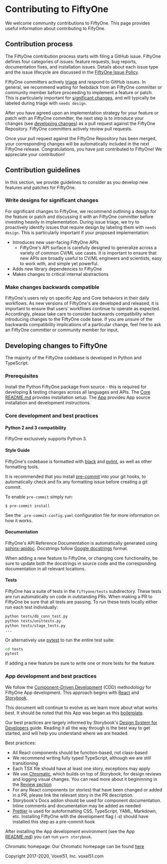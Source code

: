 # Contributing to FiftyOne

We welcome community contributions to FiftyOne. This page provides useful
information about contributing to FifyOne.

## Contribution process

The FiftyOne contribution process starts with filing a GitHub issue. FiftyOne
defines four categories of issues: feature requests, bug reports, documentation
fixes, and installation issues. Details about each issue type and the issue
lifecycle are discussed in the [FiftyOne Issue Policy](ISSUE_POLICY.md).

FiftyOne committers actively [triage](ISSUE_TRIAGE.md) and respond to GitHub
issues. In general, we recommend waiting for feebdack from an FiftyOne
committer or community member before proceeding to implement a feature or
patch. This is particularly important for
[significant changes](#write-designs-for-significant-changes), and will
typically be labeled during triage with `needs design`.

After you have agreed upon an implementation strategy for your feature or patch
with an FiftyOne committer, the next step is to introduce your changes (see
[developing changes](#developing-changes-to-fiftyone)) as a pull request
against the FiftyOne Repository. FiftyOne committers actively review pull
requests.

Once your pull request against the FiftyOne Repository has been merged, your
corresponding changes will be automatically included in the next FiftyOne
release. Congratulations, you have just contributed to FiftyOne\! We appreciate
your contribution\!

## Contribution guidelines

In this section, we provide guidelines to consider as you develop new features
and patches for FiftyOne.

### Write designs for significant changes

For significant changes to FiftyOne, we recommend outlining a design for the
feature or patch and discussing it with an FiftyOne committer before investing
heavily in implementation. During issue triage, we try to proactively identify
issues that require design by labeling them with `needs design`. This is
particularly important if your proposed implementation:

-   Introduces new user-facing FiftyOne APIs
    -   FiftyOne's API surface is carefully designed to generalize across a
        variety of common CV/ML use cases. It is important to ensure that new
        APIs are broadly useful to CV/ML engineers and scientists, easy to work
        with, and simple yet powerful.
-   Adds new library dependencies to FiftyOne
-   Makes changes to critical internal abstractions

### Make changes backwards compatible

FiftyOne's users rely on specific App and Core behaviors in their daily
workflows. As new versions of FiftyOne's are developed and released, it is
important to ensure that users' workflows continue to operate as expected.
Accordingly, please take care to consider backwards compatibility when
introducing changes to the FiftyOne code base. If you are unsure of the
backwards compatibility implications of a particular change, feel free to ask
an FiftyOne committer or community member for input.

## Developing changes to FiftyOne

The majority of the FiftyOne codebase is developed in Python and TypeScript.

### Prerequisites

Install the Python FiftyOne package from source - this is required for
developing & testing changes across all languages and APIs. The
[Core README.md](README.md) provides installation setup. The
[App](electron/README.md) provides App source installation and development
instructions.

### Core development and best practices

#### Python 2 and 3 compatibility

FiftyOne exclusively supports Python 3.

#### Style Guide

FiftyOne's codebase is formatted with [black](https://github.com/python/black)
and [pylint](https://github.com/PyCQA/pylint), as well as other formatting
tools.

It is recommended that you install [pre-commit](https://pre-commit.com/) into
your git hooks, to automatically check and fix any formatting issue before
creating a git commit.

To enable `pre-commit` simply run:

```console
$ pre-commit install
```

See the `.pre-commit-config.yaml` configuration file for more information on
how it works.

#### Documentation

FiftyOne's API Reference Documentation is automatically generated using
[sphinx-apidoc](https://www.sphinx-doc.org/en/master/man/sphinx-apidoc.html).
Docstrings follow
[Google docstrings](https://google.github.io/styleguide/pyguide.html#381-docstrings)
format.

When adding a new feature to FiftyOne, or changing core functionality, be sure
to update both the docstrings in source code and the corresponding
documentation in all relevant locations.

#### Tests

FiftyOne has a suite of tests in the `fiftyone/tests` subdirectory. These tests
are run automatically on code in outstanding PRs. When making a PR to FiftyOne
be sure that all tests are passing. To run these tests locally either run each
test individually:

```bash
python tests/db_conn_test.py
python tests/unittests.py
python tests/stage_tests.py
...
```

Or alternatively use [pytest](https://github.com/pytest-dev/pytest) to run the
entire test suite:

```bash
cd tests
pytest
```

If adding a new feature be sure to write one or more tests for the feature.

### App development and best practices

We follow the
[Component-Driven Development](https://blog.hichroma.com/component-driven-development-ce1109d56c8e)
(CDD) methodology for FiftyOne App development. This approach begins with
[React](https://reactjs.org/) and [Storybook](https://storybook.js.org/).

This document will continue to evolve as we learn more about what works best.
It should be noted that this App was began as this
[boilerplate](https://github.com/electron-react-boilerplate/electron-react-boilerplate).

Our best practices are largely informed by Storybook's
[Design System for Developers](https://www.learnstorybook.com/design-systems-for-developers/react)
guide. Reading it all the way through is the best way to get started, and will
help you understand where we are headed.

Best practices:

-   All React components should be function-based, not class-based
-   We recommend writing fully typed TypeScript, although we are still
    transitioning
-   Each TSX file should have at least one story, exceptions may apply
-   We use [Chromatic](https://www.chromatic.com/), which builds on top of
    Storybook, for design reviews and logging visual changes. You can read more
    about it begininning in the
    [Review section](<https://www.learnstorybook.com/design-systems-for-developers/react/en/review/)%20in%20the%20Design%20System%20for%20Developer's%20tutorial>)
-   For any React components (or stories) that have been changed or added in a
    PR, please link the relevant story in the PR description.
-   Storybook's Docs addon should be used for component documentation. Inline
    comments and documentation may be added as needed
-   [Prettier](https://prettier.io/) is used for autoformatting CSS,
    TypeScript, YAML, Markdown, etc. Installing FiftyOne with the development
    flag (`-d`) should have installed this step as a pre-commit hook

After installing the App development environment (see the App
[README.md](README.md)) you can run `yarn storybook`.

Chromatic homepage: Our Chromatic homepage can be found
[here](https://www.chromatic.com/builds?appId=5f1875aa9080b80022532573)

[//]: # "TODOS"
[//]: # "-   ESLint configuration"
[//]: # "-   Webpack cleanup"
[//]: # "-   Unit tests - see here"
[//]:
    #
    "https://www.learnstorybook.com/design-systems-for-developers/react/en/test/"
[//]: # "-   Recoil best practices"
[//]: # "-   TSDoc documentation for non-component code?"
[//]: # "-   Add custom introduction page to Storybook"

Copyright 2017-2020, Voxel51, Inc. voxel51.com
